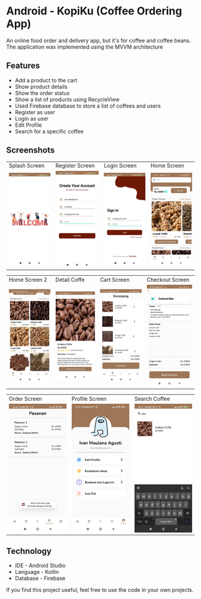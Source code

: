 
# Android - KopiKu (Coffee Ordering App)

An online food order and delivery app, but it's for coffee and coffee beans. The application was implemented using the MVVM architecture




## Features

- Add a product to the cart
- Show product details
- Show the order status
- Show a list of products using RecycleView
- Used Firebase database to store a list of coffees and users
- Register as user
- Login as user
- Edit Profile
- Search for a specific coffee

## Screenshots

<p align="center" float="left">
<table>
  <tr>
    <td>Splash Screen</td>
    <td>Register Screen</td>
    <td>Login Screen</td>
    <td>Home Screen</td>
  </tr>
  <tr>
    <td><img src="https://raw.githubusercontent.com/IvanM63/Android-KopiKu/main/screenshot/Splashscreen.jpeg" width="220"></td>
    <td><img src="https://raw.githubusercontent.com/IvanM63/Android-KopiKu/main/screenshot/RegisterScreen.jpeg" width="220"></td>
    <td><img src="https://raw.githubusercontent.com/IvanM63/Android-KopiKu/main/screenshot/LoginScreen.jpeg" width="220"></td>
    <td><img src="https://raw.githubusercontent.com/IvanM63/Android-KopiKu/main/screenshot/HomeScreen.jpg" width="220"></td>
  </tr>
 </table>
 <table>
  <tr>
    <td>Home Screen 2</td>
    <td>Detail Coffe</td>
    <td>Cart Screen</td>
    <td>Checkout Screen</td>
  </tr>
  <tr>
    <td><img src="https://raw.githubusercontent.com/IvanM63/Android-KopiKu/main/screenshot/HomeScreen2.jpg" width="220"></td>
    <td><img src="https://raw.githubusercontent.com/IvanM63/Android-KopiKu/main/screenshot/DetailCoffeeScreen.jpg" width="220"></td>
    <td><img src="https://raw.githubusercontent.com/IvanM63/Android-KopiKu/main/screenshot/CartScreen.jpg" width="220"></td>
    <td><img src="https://raw.githubusercontent.com/IvanM63/Android-KopiKu/main/screenshot/CheckoutScreen.jpg" width="220"></td>
  </tr>
 </table>
 </table>
 <table>
  <tr>
    <td>Order Screen</td>
    <td>Profile Screen</td>
    <td>Search Coffee</td>
  </tr>
  <tr>
    <td><img src="https://raw.githubusercontent.com/IvanM63/Android-KopiKu/main/screenshot/OrderScreen.jpg" width="220"></td>
    <td><img src="https://raw.githubusercontent.com/IvanM63/Android-KopiKu/main/screenshot/ProfileScreen.jpg" width="220"></td>
    <td><img src="https://raw.githubusercontent.com/IvanM63/Android-KopiKu/main/screenshot/SearchScreen.jpg" width="220"></td>
  </tr>
 </table>
 </p>



## Technology
- IDE - Android Studio
- Language - Kotlin
- Database - Firebase

If you find this project useful, feel free to use the code in your own projects.
